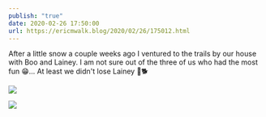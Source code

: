 ```yaml
---
publish: "true"
date: 2020-02-26 17:50:00
url: https://ericmwalk.blog/2020/02/26/175012.html
---
```


After a little snow a couple weeks ago I ventured to the trails by our house with Boo and Lainey. I am not sure out of the three of us who had the most fun 😁... At least we didn't lose Lainey 👻🐕

![](https://ericmwalk.blog/uploads/2022/4b229eddf5.jpg)

![](https://ericmwalk.blog/uploads/2022/5a5d43a3e0.jpg)